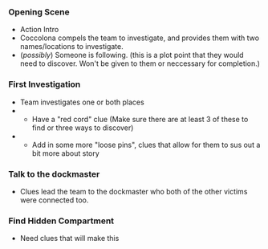 


### Opening Scene
- Action Intro
- Coccolona compels the team to investigate, and provides them with two names/locations to investigate.
- (_possibly_) Someone is following. (this is a plot point that they would need to discover. Won't be given to them or neccessary for completion.)

### First Investigation
- Team investigates one or both places
- - Have a "red cord" clue (Make sure there are at least 3 of these to find or three ways to discover)
- - Add in some more "loose pins", clues that allow for them to sus out a bit more about story
### Talk to the dockmaster

- Clues lead the team to the dockmaster who both of the other victims were connected too.
### Find Hidden Compartment
- Need clues that will make this 
<!--stackedit_data:
eyJoaXN0b3J5IjpbLTE3MTQyODM2NDMsMTY3NDUxOTA4N119
-->